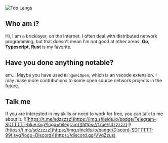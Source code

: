 

![Top Langs](https://github-readme-stats.vercel.app/api/top-langs/?username=sdttttt&layout=compact)

## Who am i? 

Hi, I am a bricklayer, on the Internet. I often deal with distributed network programming, but that doesn't mean I'm not good at other areas.
**Go**, **Typescript**, **Rust** is my favorite.

## Have you done anything notable?

em... Maybe you have used `BangumiOpen`, which is an vscode extension.
I may make more contributions to some open source network projects in the future. 

## Talk me

If you are interested in my skills or need to work for free, you can talk to me about it.
[![https://t.me/sdzzzzz](https://img.shields.io/badge/Telegram-SDTTTTT-blue.svg?logo=telegram)](https://t.me/sdzzzzz) 
[![https://t.me/sdzzzzz](https://img.shields.io/badge/Discord-SDTTTTT-99f.svg?logo=Discord)](https://discord.gg/VVqZzus)
